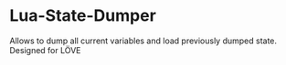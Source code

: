# Lua-State-Dumper
Allows to dump all current variables and load previously dumped state. Designed for LÖVE
